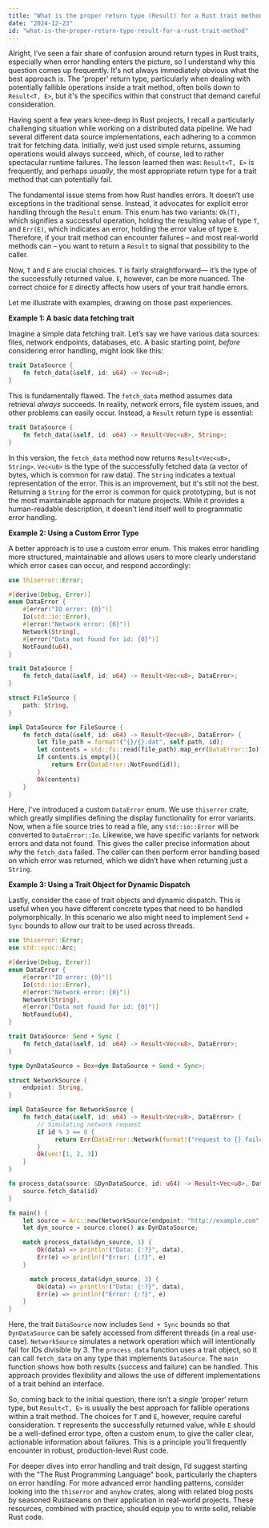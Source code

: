 ```yaml
---
title: "What is the proper return type (Result) for a Rust trait method?"
date: "2024-12-23"
id: "what-is-the-proper-return-type-result-for-a-rust-trait-method"
---
```


Alright,  I’ve seen a fair share of confusion around return types in Rust traits, especially when error handling enters the picture, so I understand why this question comes up frequently. It's not always immediately obvious what the best approach is. The 'proper' return type, particularly when dealing with potentially fallible operations inside a trait method, often boils down to `Result<T, E>`, but it's the specifics within that construct that demand careful consideration.

Having spent a few years knee-deep in Rust projects, I recall a particularly challenging situation while working on a distributed data pipeline. We had several different data source implementations, each adhering to a common trait for fetching data. Initially, we’d just used simple returns, assuming operations would always succeed, which, of course, led to rather spectacular runtime failures. The lesson learned then was: `Result<T, E>` is frequently, and perhaps *usually*, the most appropriate return type for a trait method that can potentially fail.

The fundamental issue stems from how Rust handles errors. It doesn’t use exceptions in the traditional sense. Instead, it advocates for explicit error handling through the `Result` enum. This enum has two variants: `Ok(T)`, which signifies a successful operation, holding the resulting value of type `T`, and `Err(E)`, which indicates an error, holding the error value of type `E`. Therefore, if your trait method can encounter failures – and most real-world methods can – you want to return a `Result` to signal that possibility to the caller.

Now, `T` and `E` are crucial choices. `T` is fairly straightforward— it’s the type of the successfully returned value. `E`, however, can be more nuanced. The correct choice for `E` directly affects how users of your trait handle errors.

Let me illustrate with examples, drawing on those past experiences.

**Example 1: A basic data fetching trait**

Imagine a simple data fetching trait. Let’s say we have various data sources: files, network endpoints, databases, etc. A basic starting point, *before* considering error handling, might look like this:

```rust
trait DataSource {
    fn fetch_data(&self, id: u64) -> Vec<u8>;
}
```

This is fundamentally flawed. The `fetch_data` method assumes data retrieval *always* succeeds. In reality, network errors, file system issues, and other problems can easily occur. Instead, a `Result` return type is essential:

```rust
trait DataSource {
    fn fetch_data(&self, id: u64) -> Result<Vec<u8>, String>;
}
```

In this version, the `fetch_data` method now returns `Result<Vec<u8>, String>`. `Vec<u8>` is the type of the successfully fetched data (a vector of bytes, which is common for raw data). The `String` indicates a textual representation of the error. This is an improvement, but it's still not the best. Returning a `String` for the error is common for quick prototyping, but is not the most maintainable approach for mature projects. While it provides a human-readable description, it doesn't lend itself well to programmatic error handling.

**Example 2: Using a Custom Error Type**

A better approach is to use a custom error enum. This makes error handling more structured, maintainable and allows users to more clearly understand which error cases can occur, and respond accordingly:

```rust
use thiserror::Error;

#[derive(Debug, Error)]
enum DataError {
    #[error("IO error: {0}")]
    Io(std::io::Error),
    #[error("Network error: {0}")]
    Network(String),
    #[error("Data not found for id: {0}")]
    NotFound(u64),
}

trait DataSource {
    fn fetch_data(&self, id: u64) -> Result<Vec<u8>, DataError>;
}

struct FileSource {
    path: String,
}

impl DataSource for FileSource {
    fn fetch_data(&self, id: u64) -> Result<Vec<u8>, DataError> {
        let file_path = format!("{}/{}.dat", self.path, id);
        let contents = std::fs::read(file_path).map_err(DataError::Io)?;
        if contents.is_empty(){
            return Err(DataError::NotFound(id));
        }
        Ok(contents)
    }
}

```
Here, I've introduced a custom `DataError` enum.  We use `thiserror` crate, which greatly simplifies defining the display functionality for error variants. Now, when a file source tries to read a file, any `std::io::Error` will be converted to `DataError::Io`.  Likewise, we have specific variants for network errors and data not found. This gives the caller precise information about *why* the `fetch_data` failed. The caller can then perform error handling based on which error was returned, which we didn’t have when returning just a `String`.

**Example 3: Using a Trait Object for Dynamic Dispatch**

Lastly, consider the case of trait objects and dynamic dispatch. This is useful when you have different concrete types that need to be handled polymorphically. In this scenario we also might need to implement `Send` + `Sync` bounds to allow our trait to be used across threads.

```rust
use thiserror::Error;
use std::sync::Arc;

#[derive(Debug, Error)]
enum DataError {
    #[error("IO error: {0}")]
    Io(std::io::Error),
    #[error("Network error: {0}")]
    Network(String),
    #[error("Data not found for id: {0}")]
    NotFound(u64),
}

trait DataSource: Send + Sync {
    fn fetch_data(&self, id: u64) -> Result<Vec<u8>, DataError>;
}

type DynDataSource = Box<dyn DataSource + Send + Sync>;

struct NetworkSource {
    endpoint: String,
}

impl DataSource for NetworkSource {
    fn fetch_data(&self, id: u64) -> Result<Vec<u8>, DataError> {
        // Simulating network request
        if id % 3 == 0 {
             return Err(DataError::Network(format!("request to {} failed for id: {}", self.endpoint, id)));
        }
        Ok(vec![1, 2, 3])
    }
}

fn process_data(source: &DynDataSource, id: u64) -> Result<Vec<u8>, DataError> {
    source.fetch_data(id)
}

fn main() {
    let source = Arc::new(NetworkSource{endpoint: "http://example.com".to_string()});
    let dyn_source = source.clone() as DynDataSource;

    match process_data(&dyn_source, 1) {
        Ok(data) => println!("Data: {:?}", data),
        Err(e) => println!("Error: {:?}", e)
    }

      match process_data(&dyn_source, 3) {
        Ok(data) => println!("Data: {:?}", data),
        Err(e) => println!("Error: {:?}", e)
    }
}
```

Here, the trait `DataSource` now includes `Send + Sync` bounds so that `DynDataSource` can be safely accessed from different threads (in a real use-case). `NetworkSource` simulates a network operation which will intentionally fail for IDs divisible by 3. The `process_data` function uses a trait object, so it can call `fetch_data` on any type that implements `DataSource`.  The `main` function shows how both results (success and failure) can be handled. This approach provides flexibility and allows the use of different implementations of a trait behind an interface.

So, coming back to the initial question, there isn’t a *single* ‘proper’ return type, but `Result<T, E>` is usually the best approach for fallible operations within a trait method.  The choices for `T` and `E`, however, require careful consideration. `T` represents the successfully returned value, while `E` should be a well-defined error type, often a custom enum, to give the caller clear, actionable information about failures. This is a principle you'll frequently encounter in robust, production-level Rust code.

For deeper dives into error handling and trait design, I’d suggest starting with the "The Rust Programming Language" book, particularly the chapters on error handling. For more advanced error handling patterns, consider looking into the `thiserror` and `anyhow` crates, along with related blog posts by seasoned Rustaceans on their application in real-world projects. These resources, combined with practice, should equip you to write solid, reliable Rust code.
